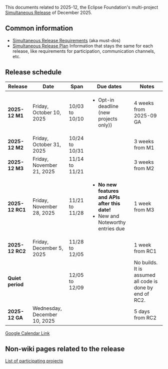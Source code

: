 This documents related to 2025-12, the Eclipse Foundation's multi-project [Simultaneous Release](../Simultaneous_Release.md) of December 2025.

## Common information

- [Simultaneous Release Requirements](Simultaneous_Release_Requirements.md)  (aka must-dos)
- [Simultaneous Release Plan](Simultaneous_Release_Plan.md) Information that stays the same for each release, like requirements for participation, communication channels, etc.

## Release schedule
| **Release** | **Date** | **Span** | **Due dates** | **Notes** |
|---|---|---|---|---|
| **2025-12 M1** | Friday, October 10, 2025 | 10/03 to 10/10 | <ul><li>Opt-in deadline (new projects only))</ul> | 4 weeks from 2025-09 GA |
| **2025-12 M2** | Friday, October 31, 2025 | 10/24 to 10/31 | | 3 weeks from M1 |
| **2025-12 M3** | Friday, November 21, 2025 | 11/14 to 11/21 | | 3 weeks from M2 |
| **2025-12 RC1** | Friday, November 28, 2025 | 11/21 to 11/28 | <ul><li><b>No new features and APIs after this date!</b><li>New and Noteworthy entries due</ul> | 1 week from M3 |
| **2025-12 RC2** | Friday, December 5, 2025 | 11/28 to 12/05 | | 1 week from RC1 |
| **Quiet period** | | 12/05 to 12/09 | | No builds. It is assumed all code is done by end of RC2. |
| **2025-12 GA** | Wednesday, December 10, 2025 | | | 5 days from RC2 |

[Google Calendar Link](https://calendar.google.com/calendar/embed?src=gchs7nm4nvpm837469ddj9tjlk@group.calendar.google.com&dates=20250901%2F20251231&hl=en&mode=AGENDA)

## Non-wiki pages related to the release

[List of participating projects](https://www.eclipse.org/projects/releases/2025-12)

